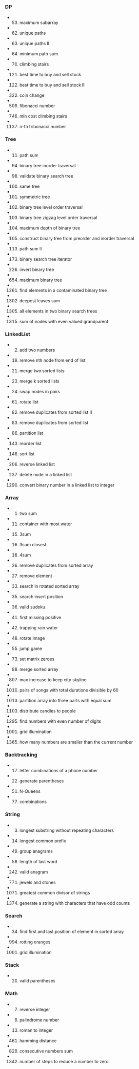 
### DP
  - 0053. maximum subarray
  - 0062. unique paths
  - 0063. unique paths II
  - 0064. minimum path sum 
  - 0070. climbing stairs
  - 0121. best time to buy and sell stock 
  - 0122. best time to buy and sell stock II
  - 0322. coin change
  - 0509. fibonacci number
  - 0746. min cost climbing stairs
  - 1137. n-th tribonacci number
  
### Tree
  - 0011. path sum
  - 0094. binary tree inorder traversal
  - 0098. validate binary search tree
  - 0100. same tree
  - 0101. symmetric tree
  - 0102. binary tree level order traversal
  - 0103. binary tree zigzag level order traversal
  - 0104. maximum depth of binary tree
  - 0105. construct binary tree from preorder and inorder traversal
  - 0113. path sum II
  - 0173. binary search tree iterator
  - 0226. invert binary tree
  - 0654. maximum binary tree
  - 1261. find elements in a contaminated binary tree
  - 1302. deepest leaves sum
  - 1305. all elements in two binary search trees
  - 1315. sum of nodes with even valued grandparent
  
### LinkedList
  - 0002. add two numbers
  - 0019. remove nth node from end of list
  - 0021. merge two sorted lists
  - 0023. merge k sorted lists
  - 0024. swap nodes in pairs
  - 0061. rotate list
  - 0082. remove duplicates from sorted list II
  - 0083. remove duplicates from sorted list
  - 0086. partition list
  - 0143. reorder list
  - 0148. sort list
  - 0206. reverse linked list
  - 0237. delete node in a linked list
  - 1290. convert binary number in a linked list to integer
  
### Array
  - 0001. two sum
  - 0011. container with most water
  - 0015. 3sum
  - 0016. 3sum closest
  - 0018. 4sum
  - 0026. remove duplicates from sorted array
  - 0027. remove element
  - 0033. search in rotated sorted array
  - 0035. search insert position
  - 0036. valid sudoku
  - 0041. first missing positive
  - 0042. trapping rain water
  - 0048. rotate image 
  - 0055. jump game
  - 0073. set matrix zeroes 
  - 0088. merge sorted array
  - 0807. max increase to keep city skyline
  - 1010. pairs of songs with total durations divisible by 60
  - 1013. partition array into three parts with equal sum
  - 1103. distribute candies to people
  - 1295. find numbers with even number of digits 
  - 1001. grid illumination
  - 1365. how many numbers are smaller than the current number

### Backtracking
  - 0017. letter combinations of a phone number
  - 0022. generate parentheses 
  - 0051. N-Queens
  - 0077. combinations
### String
  - 0003. longest substring without repeating characters
  - 0014. longest common prefix
  - 0049. group anagrams
  - 0058. length of last word
  - 0242. valid anagram
  - 0771. jewels and stones
  - 1071. greatest common divisor of strings
  - 1374. generate a string with characters that have odd counts

### Search
  - 0034. find first and last position of element in sorted array
  - 0994. rotting oranges
  - 1001. grid illumination

### Stack
  - 0020. valid parentheses

### Math
  - 0007. reverse integer
  - 0009. palindrome number 
  - 0013. roman to integer 
  - 0461. hamming distance
  - 0829. consecutive numbers sum
  - 1342. number of steps to reduce a number to zero